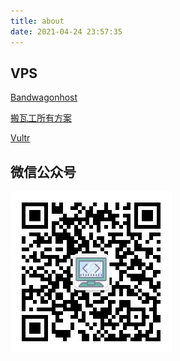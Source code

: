 ```yaml
---
title: about
date: 2021-04-24 23:57:35
---
```


## VPS

[Bandwagonhost](https://bandwagonhost.com/aff.php?aff=62182)

[搬瓦工所有方案](https://bandwagonhost.com/aff.php?aff=62182&gid=1)

[Vultr](https://www.vultr.com/?ref=8702136)

## 微信公众号

 ![img](index/wechat_gzh_qrcode.jpg) 